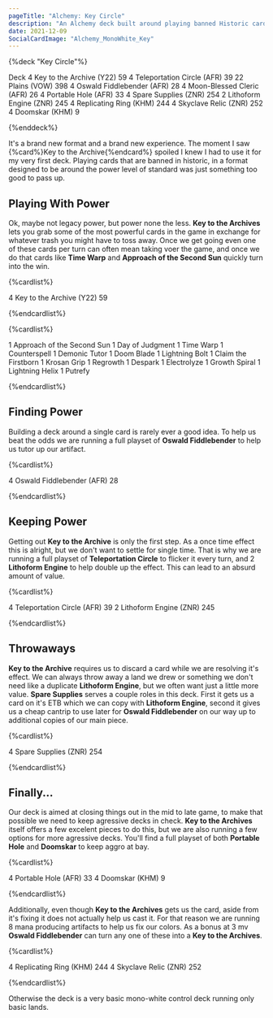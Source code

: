 ```yaml
---
pageTitle: "Alchemy: Key Circle"
description: "An Alchemy deck built around playing banned Historic cards in Alchemy."
date: 2021-12-09
SocialCardImage: "Alchemy_MonoWhite_Key"
---
```


{%deck "Key Circle"%}

Deck
4 Key to the Archive (Y22) 59
4 Teleportation Circle (AFR) 39
22 Plains (VOW) 398
4 Oswald Fiddlebender (AFR) 28
4 Moon-Blessed Cleric (AFR) 26
4 Portable Hole (AFR) 33
4 Spare Supplies (ZNR) 254
2 Lithoform Engine (ZNR) 245
4 Replicating Ring (KHM) 244
4 Skyclave Relic (ZNR) 252
4 Doomskar (KHM) 9

{%enddeck%}

It's a brand new format and a brand new experience. The moment I saw {%card%}Key to the Archive{%endcard%} spoiled I knew I had to use it for my very first deck. Playing cards that are banned in historic, in a format designed to be around the power level of standard was just something too good to pass up. 

## Playing With Power

Ok, maybe not legacy power, but power none the less. **Key to the Archives** lets you grab some of the most powerful cards in the game in exchange for whatever trash you might have to toss away. Once we get going even one of these cards per turn can often mean taking voer the game, and once we do that cards like **Time Warp** and **Approach of the Second Sun** quickly turn into the win. 

{%cardlist%}

4 Key to the Archive (Y22) 59

{%endcardlist%}

{%cardlist%}

1 Approach of the Second Sun
1 Day of Judgment
1 Time Warp
1 Counterspell
1 Demonic Tutor
1 Doom Blade
1 Lightning Bolt
1 Claim the Firstborn
1 Krosan Grip
1 Regrowth
1 Despark
1 Electrolyze
1 Growth Spiral
1 Lightning Helix
1 Putrefy

{%endcardlist%}

## Finding Power

Building a deck around a single card is rarely ever a good idea. To help us beat the odds we are running a full playset of **Oswald Fiddlebender** to help us tutor up our artifact. 

{%cardlist%}

4 Oswald Fiddlebender (AFR) 28

{%endcardlist%}

## Keeping Power

Getting out **Key to the Archive** is only the first step. As a once time effect this is alright, but we don't want to settle for single time. That is why we are running a full playset of **Teleportation Circle** to flicker it every turn, and 2 **Lithoform Engine** to help double up the effect. This can lead to an absurd amount of value. 

{%cardlist%}

4 Teleportation Circle (AFR) 39
2 Lithoform Engine (ZNR) 245

{%endcardlist%}

## Throwaways

**Key to the Archive** requires us to discard a card while we are resolving it's effect. We can always throw away a land we drew or something we don't need like a duplicate **Lithoform Engine**, but we often want just a little more value. **Spare Supplies** serves a couple roles in this deck. First it gets us a card on it's ETB which we can copy with **Lithoform Engine**, second it gives us a cheap cantrip to use later for **Oswald Fiddlebender** on our way up to additional copies of our main piece. 

{%cardlist%}

4 Spare Supplies (ZNR) 254

{%endcardlist%}

## Finally...

Our deck is aimed at closing things out in the mid to late game, to make that possible we need to keep agressive decks in check. **Key to the Archives** itself offers a few excelent pieces to do this, but we are also running a few options for more agressive decks. You'll find a full playset of both **Portable Hole** and **Doomskar** to keep aggro at bay. 

{%cardlist%}

4 Portable Hole (AFR) 33
4 Doomskar (KHM) 9

{%endcardlist%}

Additionally, even though **Key to the Archives** gets us the card, aside from it's fixing it does not actually help us cast it. For that reason we are running 8 mana producing artifacts to help us fix our colors. As a bonus at 3 mv **Oswald Fiddlebender** can turn any one of these into a **Key to the Archives**. 

{%cardlist%}

4 Replicating Ring (KHM) 244
4 Skyclave Relic (ZNR) 252

{%endcardlist%}

Otherwise the deck is a very basic mono-white control deck running only basic lands. 